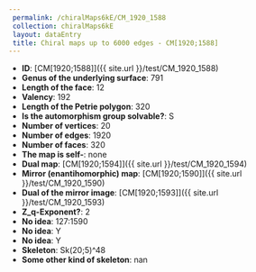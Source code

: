 ```yaml
--- 
 permalink: /chiralMaps6kE/CM_1920_1588 
 collection: chiralMaps6kE
 layout: dataEntry
 title: Chiral maps up to 6000 edges - CM[1920;1588]
---
```


- **ID**: [CM[1920;1588]]({{ site.url }}/test/CM_1920_1588)
- **Genus of the underlying surface**: 791
- **Length of the face**: 12
- **Valency**: 192
- **Length of the Petrie polygon**: 320
- **Is the automorphism group solvable?**: S
- **Number of vertices**: 20
- **Number of edges**: 1920
- **Number of faces**: 320
- **The map is self-**: none
- **Dual map**: [CM[1920;1594]]({{ site.url }}/test/CM_1920_1594)
- **Mirror (enantihomorphic) map**: [CM[1920;1590]]({{ site.url }}/test/CM_1920_1590)
- **Dual of the mirror image**: [CM[1920;1593]]({{ site.url }}/test/CM_1920_1593)
- **Z_q-Exponent?**: 2
- **No idea**:  127:1590
- **No idea**: Y
- **No idea**: Y
- **Skeleton**: Sk(20;5)^48
- **Some other kind of skeleton**: nan
